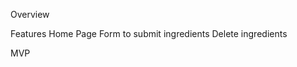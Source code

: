

Overview



Features
    Home Page
    Form to submit ingredients
    Delete ingredients

    

MVP